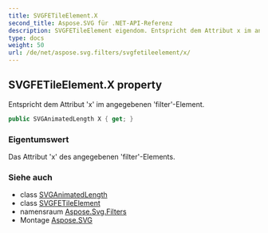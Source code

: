 ```yaml
---
title: SVGFETileElement.X
second_title: Aspose.SVG für .NET-API-Referenz
description: SVGFETileElement eigendom. Entspricht dem Attribut x im angegebenen filterElement.
type: docs
weight: 50
url: /de/net/aspose.svg.filters/svgfetileelement/x/
---
```

## SVGFETileElement.X property

Entspricht dem Attribut 'x' im angegebenen 'filter'-Element.

```csharp
public SVGAnimatedLength X { get; }
```

### Eigentumswert

Das Attribut 'x' des angegebenen 'filter'-Elements.

### Siehe auch

* class [SVGAnimatedLength](../../../aspose.svg.datatypes/svganimatedlength/)
* class [SVGFETileElement](../)
* namensraum [Aspose.Svg.Filters](../../svgfetileelement/)
* Montage [Aspose.SVG](../../../)


